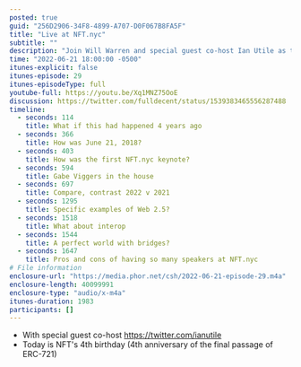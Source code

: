 ```yaml
---
posted: true
guid: "256D2906-34F8-4899-A707-D0F067B8FA5F"
title: "Live at NFT.nyc"
subtitle: ""
description: "Join Will Warren and special guest co-host Ian Utile as they reflect on four years of NFTs and look back at the first NFT.nyc conference in 2018. They discuss the evolution of the NFT space and the current state of interoperability and bridge technology. Discover what they believe the future holds for NFTs and the potential of Web 2.5."
time: "2022-06-21 18:00:00 -0500"
itunes-explicit: false
itunes-episode: 29
itunes-episodeType: full
youtube-full: https://youtu.be/Xq1MNZ75OoE
discussion: https://twitter.com/fulldecent/status/1539383465556287488
timeline:
  - seconds: 114
    title: What if this had happened 4 years ago
  - seconds: 366
    title: How was June 21, 2018?
  - seconds: 403
    title: How was the first NFT.nyc keynote?
  - seconds: 594
    title: Gabe Viggers in the house
  - seconds: 697
    title: Compare, contrast 2022 v 2021
  - seconds: 1295
    title: Specific examples of Web 2.5?
  - seconds: 1518
    title: What about interop
  - seconds: 1544
    title: A perfect world with bridges?
  - seconds: 1647
    title: Pros and cons of having so many speakers at NFT.nyc
# File information
enclosure-url: "https://media.phor.net/csh/2022-06-21-episode-29.m4a"
enclosure-length: 40099991
enclosure-type: "audio/x-m4a"
itunes-duration: 1983
participants: []
---
```

<!--end of quick notes-->

- With special guest co-host https://twitter.com/ianutile 
- Today is NFT's 4th birthday (4th anniversary of the final passage of ERC-721)